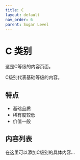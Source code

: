 ```yaml
---
title: C
layout: default
nav_order: 6
parent: Sugar Level
---
```


# C 类别

这是C等级的内容页面。

C级别代表基础等级的内容。

## 特点

- 基础品质
- 稀有度较低
- 价值一般

## 内容列表

在这里可以添加C级别的具体内容...